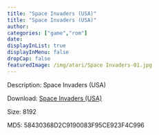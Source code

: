 ```yaml
---
title: "Space Invaders (USA)"
title: "Space Invaders (USA)"
author: 
categories: ["game","rom"]
date: 
displayInList: true
displayInMenu: false
dropCap: false
featuredImage: /img/atari/Space Invaders-01.jpg
---
```


Description: Space Invaders (USA)

Download: <a href="https://kknackGearCT.ctfile.com/fs/2629127-327667921" target = "_blank" rel = "nofollow" > Space Invaders (USA)</a>

Size: 8192

MD5: 58430368D2C9190083F95CE923F4C996

